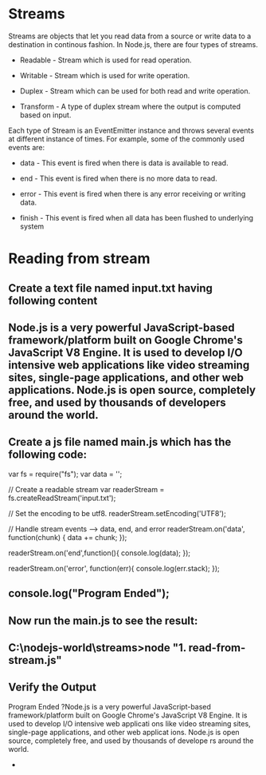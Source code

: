 # Streams

Streams are objects that let you read data from a source or write data to a destination in continous fashion. In Node.js, there are four types of streams.

* Readable - Stream which is used for read operation.

* Writable - Stream which is used for write operation.

* Duplex - Stream which can be used for both read and write operation.

* Transform - A type of duplex stream where the output is computed based on input.

Each type of Stream is an EventEmitter instance and throws several events at different instance of times. For example, some of the commonly used events are:

* data - This event is fired when there is data is available to read.

* end - This event is fired when there is no more data to read.

* error - This event is fired when there is any error receiving or writing data.

* finish - This event is fired when all data has been flushed to underlying system

# Reading from stream

Create a text file named input.txt having following content
-
Node.js is a very powerful JavaScript-based framework/platform built on Google Chrome's JavaScript V8 Engine. It is used to develop I/O intensive web applications like video streaming sites, single-page applications, and other web applications. Node.js is open source, completely free, and used by thousands of developers around the world.
-

Create a js file named main.js which has the following code:
-
var fs = require("fs");
var data = '';

// Create a readable stream
var readerStream = fs.createReadStream('input.txt');

// Set the encoding to be utf8. 
readerStream.setEncoding('UTF8');

// Handle stream events --> data, end, and error
readerStream.on('data', function(chunk) {
   data += chunk;
});

readerStream.on('end',function(){
   console.log(data);
});

readerStream.on('error', function(err){
   console.log(err.stack);
});

console.log("Program Ended");
-
Now run the main.js to see the result:
-
C:\nodejs-world\streams>node "1. read-from-stream.js"
-
Verify the Output
-
Program Ended
?Node.js is a very powerful JavaScript-based framework/platform built on Google
Chrome's JavaScript V8 Engine. It is used to develop I/O intensive web applicati
ons like video streaming sites, single-page applications, and other web applicat
ions. Node.js is open source, completely free, and used by thousands of develope
rs around the world.

-